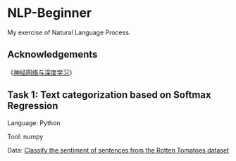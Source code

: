 # NLP-Beginner
My exercise of Natural Language Process.

## Acknowledgements
《[神经网络与深度学习](https://nndl.github.io/)》 

## Task 1: Text categorization based on Softmax Regression
Language: Python

Tool: numpy

Data: [Classify the sentiment of sentences from the Rotten Tomatoes dataset](https://www.kaggle.com/c/sentiment-analysis-on-movie-reviews)

